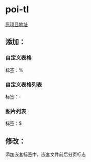 # poi-tl

[原项目地址](https://github.com/Sayi/poi-tl)

## 添加：

### 自定义表格

标签：%

### 自定义表格列表

标签：-

### 图片列表

标签：$

## 修改：

添加嵌套标签中，嵌套文件前后分页标志